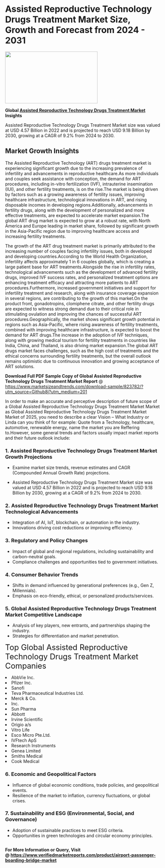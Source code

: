<H1>Assisted Reproductive Technology Drugs Treatment Market Size, Growth and Forecast from 2024 - 2031</H1><img class="aligncenter size-medium wp-image-584254" src="https://thirdeyenews.in/wp-content/uploads/2024/09/Global-Market-Research-300x168.jpeg" alt="" width="300" height="168" /><p><strong>Global&nbsp;<a href="https://www.marketsizeandtrends.com/download-sample/823782/?utm_source=Github8j?utm_medium=201">Assisted Reproductive Technology Drugs Treatment Market</a> Insights</strong></p><p>Assisted Reproductive Technology Drugs Treatment Market size was valued at USD 4.57 Billion in 2022 and is projected to reach USD 9.18 Billion by 2030, growing at a CAGR of 9.2% from 2024 to 2030.</p><p><h2>Market Growth Insights</h2> <p>The Assisted Reproductive Technology (ART) drugs treatment market is experiencing significant growth due to the increasing prevalence of infertility and advancements in reproductive healthcare.As more individuals and couples seek assistance with conception, the demand for ART procedures, including in-vitro fertilization (IVF), intrauterine insemination (IUI), and other fertility treatments, is on the rise.The market is being driven by factors such as a growing awareness of fertility issues, improving healthcare infrastructure, technological innovations in ART, and rising disposable incomes in developing regions.Additionally, advancements in fertility drugs, along with the development of personalized and more effective treatments, are expected to accelerate market expansion.The global ART drug market is expected to grow at a robust rate, with North America and Europe leading in market share, followed by significant growth in the Asia-Pacific region due to improving healthcare access and increasing fertility treatments. </p> <p>The growth of the ART drug treatment market is primarily attributed to the increasing number of couples facing infertility issues, both in developed and developing countries.According to the World Health Organization, infertility affects approximately 1 in 6 couples globally, which is creating a large patient base for ART treatments.Alongside the rise in infertility rates, technological advancements such as the development of advanced fertility drugs, improved IVF success rates, and personalized treatment options are enhancing treatment efficacy and attracting more patients to ART procedures.Furthermore, increased government initiatives and support for infertility treatment and research, along with insurance coverage expansion in several regions, are contributing to the growth of this market.On the product front, gonadotropins, clomiphene citrate, and other fertility drugs are expected to witness strong demand due to their critical role in stimulating ovulation and improving the chances of successful ART procedures.Geographically, the market shows significant growth potential in regions such as Asia-Pacific, where rising awareness of fertility treatments, combined with improving healthcare infrastructure, is expected to boost the demand for ART drugs.The increase in the adoption of IVF techniques, along with growing medical tourism for fertility treatments in countries like India, China, and Thailand, is also driving market expansion.The global ART drugs market faces challenges, such as the high cost of treatments and the ethical concerns surrounding fertility treatments, but the overall outlook remains optimistic due to continuous innovation and growing acceptance of ART solutions.</p><p><span class=""><strong>Download Full PDF Sample Copy of Global Assisted Reproductive Technology Drugs Treatment Market Report</strong> @ <a href="https://www.marketsizeandtrends.com/download-sample/823782/?utm_source=Github8j?utm_medium=201" target="_blank">https://www.marketsizeandtrends.com/download-sample/823782/?utm_source=Github8j?utm_medium=201</a></span></p><p>In order to make an accurate and perceptive description of future scope of a Global&nbsp;Assisted Reproductive Technology Drugs Treatment Market Market as Global&nbsp;Assisted Reproductive Technology Drugs Treatment Market Market of 2025, you need to describe a clear Vision &ndash; What Industry or Linda can you think of for example: Quote from a Technology, healthcare, automotive, renewable energy, name the market you are Reffering to.However, some general trends and factors usually impact market reports and their future outlook include:</p><h3>1.&nbsp;<strong>Assisted Reproductive Technology Drugs Treatment Market Growth Projections</strong></h3><ul><li>Examine market size trends, revenue estimates and CAGR (Compounded Annual Growth Rate) projections.</li><li><p>Assisted Reproductive Technology Drugs Treatment Market size was valued at USD 4.57 Billion in 2022 and is projected to reach USD 9.18 Billion by 2030, growing at a CAGR of 9.2% from 2024 to 2030.</p></li></ul><h3>2.&nbsp;<strong>Assisted Reproductive Technology Drugs Treatment Market Technological Advancements</strong></h3><ul><li>Integration of AI, IoT, blockchain, or automation in the industry.</li><li>Innovations driving cost reductions or improving efficiency.</li></ul><h3>3.&nbsp;<strong>Regulatory and Policy Changes</strong></h3><ul><li>Impact of global and regional regulations, including sustainability and carbon-neutral goals.</li><li>Compliance challenges and opportunities tied to government initiatives.</li></ul><h3>4.&nbsp;<strong>Consumer Behavior Trends</strong></h3><ul><li>Shifts in demand influenced by generational preferences (e.g., Gen Z, Millennials).</li><li>Emphasis on eco-friendly, ethical, or personalized products/services.</li></ul><h3>5.&nbsp;<strong>Global Assisted Reproductive Technology Drugs Treatment Market Competitive Landscape</strong></h3><ul><li>Analysis of key players, new entrants, and partnerships shaping the industry.</li><li>Strategies for differentiation and market penetration.</li></ul><p data-pm-slice="1 1 []"><span style="color: inherit; font-family: inherit; font-size: 25px;">Top Global Assisted Reproductive Technology Drugs Treatment Market Companies</span></p><div class="" data-test-id=""><p><li>AbbVie Inc.</li><li> Pfizer Inc.</li><li> Sanofi</li><li> Teva Pharmaceutical Industries Ltd.</li><li> Merck & Co.</li><li> Inc.</li><li> Sun Pharma</li><li> Abbott</li><li> Irvine Scientific</li><li> Origio a/s</li><li> Vitro Life</li><li> Esco Micro Pte.Ltd.</li><li> IVFtech ApS</li><li> Research Instruments</li><li> Genea Limited</li><li> Smiths Medical</li><li> Cook Medical</li></p></div><h3>6.&nbsp;<strong>Economic and Geopolitical Factors</strong></h3><ul><li>Influence of global economic conditions, trade policies, and geopolitical events.</li><li>Resilience of the market to inflation, currency fluctuations, or global crises.</li></ul><h3>7.&nbsp;<strong>Sustainability and ESG (Environmental, Social, and Governance)</strong></h3><ul><li>Adoption of sustainable practices to meet ESG criteria.</li><li>Opportunities in green technologies and circular economy principles.</li></ul><h2><strong style="font-size: 14px;">For More Information or Query, Visit @&nbsp;</strong><a style="background-color: #ffffff; font-size: 14px;" href="https://www.marketsizeandtrends.com/report/assisted-reproductive-technology-drugs-treatment-market/" target="_blank">https://www.verifiedmarketreports.com/product/airport-passenger-boarding-bridge-market</a></h2>